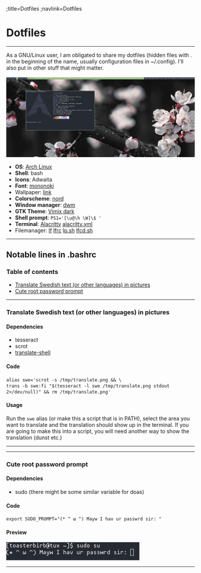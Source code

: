 ;title=Dotfiles
;navlink=Dotfiles

# Dotfiles
---
As a GNU/Linux user, I am obligated to share my dotfiles (hidden files with . in the beginning of the name, usually configuration files in ~/.config). I'll also put in other stuff that might matter.
<br><br>
![Desktop](./pics/desktop.png)

- **OS**: [Arch Linux](https://archlinux.org/)
- **Shell**: bash
- **Icons**: Adwaita
- **Font**: [mononoki](https://madmalik.github.io/mononoki/)
- Wallpaper: [link](./pics/wallpaper.jpg)
- **Colorscheme**: [nord](https://www.nordtheme.com/)
- **Window manager**: [dwm](https://github.com/Toasterbirb/dde/tree/dev)
- **GTK Theme**: [Vimix dark](https://www.opendesktop.org/s/Gnome/p/1013698/)
- **Shell prompt**: `PS1='[\u@\h \W]\$ '`
- **Terminal**: [Alacritty](https://github.com/alacritty/alacritty) [alacritty.yml](./dotfiles/alacritty.yml)
- Filemanager: [lf](https://github.com/gokcehan/lf) [lfrc](./dotfiles/lfrc) [lp.sh](./dotfiles/lp.sh) [lfcd.sh](./dotfiles/lfcd.sh)

---

## Notable lines in .bashrc
### Table of contents
- [Translate Swedish text (or other languages) in pictures](#translate)
- [Cute root password prompt](#password-prompt)


---
<a name="translate"></a>
### Translate Swedish text (or other languages) in pictures
#### Dependencies
- tesseract
- scrot
- [translate-shell](https://www.soimort.org/translate-shell/)

#### Code
```block
alias swe='scrot -s /tmp/translate.png && \
trans -b swe:fi "$(tesseract -l swe /tmp/translate.png stdout 2>/dev/null)" && rm /tmp/translate.png'
```

#### Usage
Run the `swe` alias (or make this a script that is in PATH), select the area you want to translate and the translation should show up in the terminal. If you are going to make this into a script, you will need another way to show the translation (dunst etc.)

---

---
<a name="password-prompt"></a>
### Cute root password prompt
#### Dependencies
- sudo (there might be some similar variable for doas)

#### Code
```block
export SUDO_PROMPT="(* ^ ω ^) Mayw I hav ur passwrd sir: "
```

#### Preview
![Password prompt preview](./pics/password_prompt.png)

---
